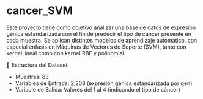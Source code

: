 # cancer_SVM

Este proyecto tiene como objetivo analizar una base de datos de expresión génica estandarizada con el fin de predecir el tipo de cáncer presente en cada muestra. Se aplican distintos modelos de aprendizaje automático, con especial énfasis en Máquinas de Vectores de Soporte (SVM), tanto con kernel lineal como con kernel RBF y polinomial.

🧬 Estructura del Dataset:
- Muestras: 83
- Variables de Entrada: 2,308 (expresión génica estandarizada por gen)
- Variable de Salida: Valores del 1 al 4 (indicando el tipo de cáncer)
